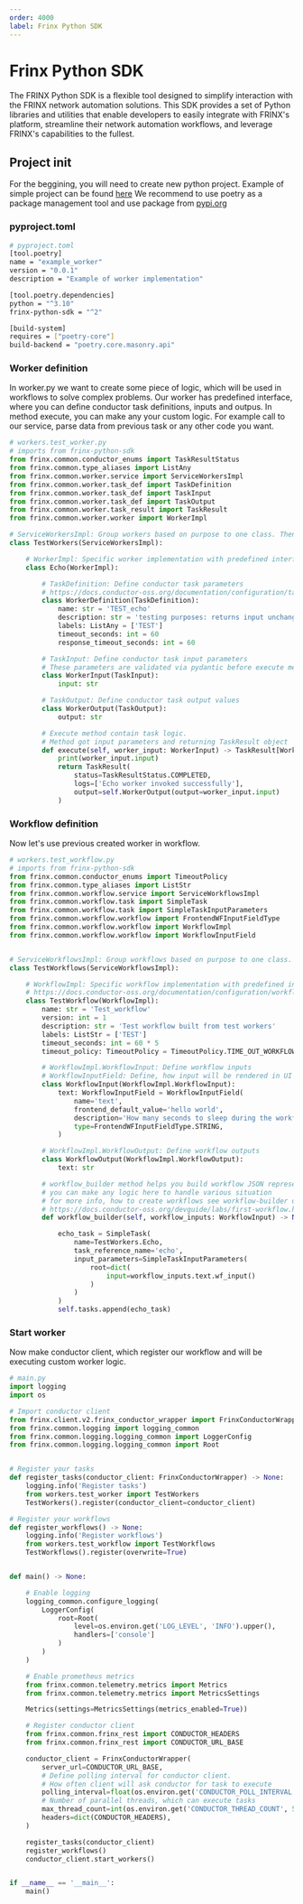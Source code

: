 ```yaml
---
order: 4000
label: Frinx Python SDK
---
```


Frinx Python SDK
==========================

The FRINX Python SDK is a flexible tool designed to simplify interaction with the FRINX network automation solutions.
This SDK provides a set of Python libraries and utilities that enable developers to easily integrate with FRINX's platform, 
streamline their network automation workflows, and leverage FRINX's capabilities to the fullest.

## Project init

For the beggining, you will need to create new python project.
Example of simple project can be found [here](https://github.com/FRINXio/frinx-python-sdk/tree/main/examples/simple_worker)
We recommend to use poetry as a package management tool and use package from [pypi.org](https://pypi.org/project/frinx-python-sdk/)


### pyproject.toml

```bash
# pyproject.toml
[tool.poetry]
name = "example_worker"
version = "0.0.1"
description = "Example of worker implementation"

[tool.poetry.dependencies]
python = "^3.10"
frinx-python-sdk = "^2"

[build-system]
requires = ["poetry-core"]
build-backend = "poetry.core.masonry.api"
```

### Worker definition

In worker.py we want to create some piece of logic, which will be used in workflows to solve complex problems.
Our worker has predefined interface, where you can define conductor task definitions, inputs and outpus.
In method execute, you can make any your custom logic. For example call to our service, parse data from previous task or any other code you want.


```python
# workers.test_worker.py
# imports from frinx-python-sdk
from frinx.common.conductor_enums import TaskResultStatus
from frinx.common.type_aliases import ListAny
from frinx.common.worker.service import ServiceWorkersImpl  
from frinx.common.worker.task_def import TaskDefinition
from frinx.common.worker.task_def import TaskInput
from frinx.common.worker.task_def import TaskOutput
from frinx.common.worker.task_result import TaskResult
from frinx.common.worker.worker import WorkerImpl

# ServiceWorkersImpl: Group workers based on purpose to one class. Then all workers can be registered together
class TestWorkers(ServiceWorkersImpl):

    # WorkerImpl: Specific worker implementation with predefined interfaces
    class Echo(WorkerImpl):

        # TaskDefinition: Define conductor task parameters 
        # https://docs.conductor-oss.org/documentation/configuration/taskdef.html
        class WorkerDefinition(TaskDefinition):
            name: str = 'TEST_echo'
            description: str = 'testing purposes: returns input unchanged'
            labels: ListAny = ['TEST']
            timeout_seconds: int = 60
            response_timeout_seconds: int = 60

        # TaskInput: Define conductor task input parameters
        # These parameters are validated via pydantic before execute method
        class WorkerInput(TaskInput):
            input: str

        # TaskOutput: Define conductor task output values
        class WorkerOutput(TaskOutput):
            output: str

        # Execute method contain task logic. 
        # Method got input parameters and returning TaskResult object
        def execute(self, worker_input: WorkerInput) -> TaskResult[WorkerOutput]:
            print(worker_input.input)
            return TaskResult(
                status=TaskResultStatus.COMPLETED,
                logs=['Echo worker invoked successfully'],
                output=self.WorkerOutput(output=worker_input.input)
            )
```

### Workflow definition

Now let's use previous created worker in workflow. 

```python
# workers.test_workflow.py
# imports from frinx-python-sdk
from frinx.common.conductor_enums import TimeoutPolicy
from frinx.common.type_aliases import ListStr
from frinx.common.workflow.service import ServiceWorkflowsImpl
from frinx.common.workflow.task import SimpleTask
from frinx.common.workflow.task import SimpleTaskInputParameters
from frinx.common.workflow.workflow import FrontendWFInputFieldType
from frinx.common.workflow.workflow import WorkflowImpl
from frinx.common.workflow.workflow import WorkflowInputField


# ServiceWorkflowsImpl: Group workflows based on purpose to one class. Then all workflows can be registered together
class TestWorkflows(ServiceWorkflowsImpl):

    # WorkflowImpl: Specific workflow implementation with predefined interfaces
    # https://docs.conductor-oss.org/documentation/configuration/workflowdef/index.html
    class TestWorkflow(WorkflowImpl):
        name: str = 'Test_workflow'
        version: int = 1
        description: str = 'Test workflow built from test workers'
        labels: ListStr = ['TEST']
        timeout_seconds: int = 60 * 5
        timeout_policy: TimeoutPolicy = TimeoutPolicy.TIME_OUT_WORKFLOW

        # WorkflowImpl.WorkflowInput: Define workflow inputs
        # WorkflowInputField: Define, how input will be rendered in UI during execution 
        class WorkflowInput(WorkflowImpl.WorkflowInput):
            text: WorkflowInputField = WorkflowInputField(
                name='text',
                frontend_default_value='hello world',
                description='How many seconds to sleep during the workflow',
                type=FrontendWFInputFieldType.STRING,
            )

        # WorkflowImpl.WorkflowOutput: Define workflow outputs
        class WorkflowOutput(WorkflowImpl.WorkflowOutput):
            text: str

        # workflow_builder method helps you build workflow JSON representation via code
        # you can make any logic here to handle various situation
        # for more info, how to create workflows see workflow-builder docs
        # https://docs.conductor-oss.org/devguide/labs/first-workflow.html
        def workflow_builder(self, workflow_inputs: WorkflowInput) -> None:

            echo_task = SimpleTask(
                name=TestWorkers.Echo,
                task_reference_name='echo',
                input_parameters=SimpleTaskInputParameters(
                    root=dict(
                        input=workflow_inputs.text.wf_input()
                    )
                )
            )
            self.tasks.append(echo_task)

```

### Start worker

Now make conductor client, which register our workflow and will be executing custom worker logic. 

```python
# main.py
import logging
import os

# Import conductor client
from frinx.client.v2.frinx_conductor_wrapper import FrinxConductorWrapper
from frinx.common.logging import logging_common
from frinx.common.logging.logging_common import LoggerConfig
from frinx.common.logging.logging_common import Root


# Register your tasks
def register_tasks(conductor_client: FrinxConductorWrapper) -> None:
    logging.info('Register tasks')
    from workers.test_worker import TestWorkers
    TestWorkers().register(conductor_client=conductor_client)

# Register your workflows
def register_workflows() -> None:
    logging.info('Register workflows')
    from workers.test_workflow import TestWorkflows
    TestWorkflows().register(overwrite=True)


def main() -> None:

    # Enable logging
    logging_common.configure_logging(
        LoggerConfig(
            root=Root(
                level=os.environ.get('LOG_LEVEL', 'INFO').upper(),
                handlers=['console']
            )
        )
    )

    # Enable prometheus metrics
    from frinx.common.telemetry.metrics import Metrics
    from frinx.common.telemetry.metrics import MetricsSettings

    Metrics(settings=MetricsSettings(metrics_enabled=True))

    # Register conductor client
    from frinx.common.frinx_rest import CONDUCTOR_HEADERS
    from frinx.common.frinx_rest import CONDUCTOR_URL_BASE

    conductor_client = FrinxConductorWrapper(
        server_url=CONDUCTOR_URL_BASE,
        # Define polling interval for conductor client. 
        # How often client will ask conductor for task to execute
        polling_interval=float(os.environ.get('CONDUCTOR_POLL_INTERVAL', 0.1)),
        # Number of parallel threads, which can execute tasks
        max_thread_count=int(os.environ.get('CONDUCTOR_THREAD_COUNT', 50)),
        headers=dict(CONDUCTOR_HEADERS),
    )

    register_tasks(conductor_client)
    register_workflows()
    conductor_client.start_workers()


if __name__ == '__main__':
    main()

```

